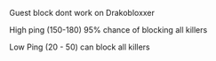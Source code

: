 Guest block dont work on Drakobloxxer 

High ping (150-180) 95% chance of blocking all killers



Low Ping (20 - 50) can block all killers


